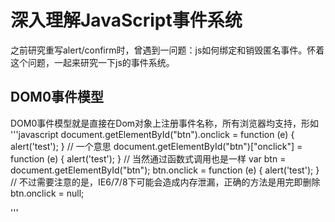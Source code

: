 # 深入理解JavaScript事件系统
之前研究重写alert/confirm时，曾遇到一问题：js如何绑定和销毁匿名事件。怀着这个问题，一起来研究一下js的事件系统。

## DOM0事件模型
DOM0事件模型就是直接在Dom对象上注册事件名称，所有浏览器均支持，形如
'''javascript
document.getElementById("btn").onclick = function (e) {
    alert('test');
}
// 一个意思
document.getElementById("btn")["onclick"] = function (e) {
    alert('test');
}
// 当然通过函数式调用也是一样
var btn = document.getElementById("btn");
btn.onclick = function (e) {
    alert('test');
}
// 不过需要注意的是，IE6/7/8下可能会造成内存泄漏，正确的方法是用完即删除
btn.onclick = null;

'''
